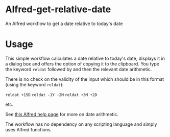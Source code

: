 # Alfred-get-relative-date
An Alfred workflow to get a date relative to today's date
# Usage

This simple workflow calculates a date relative to today's date, displays it in a dialog box and offers the option of copying it to the clipboard. You type the keyword `reldat` followed by <space> and then the relevant date arithmetic.

There is no check on the validity of the input which should be in this format (using the keyword `reldat`):

`reldat +15D`
`reldat -1Y -2M`
`reldat +3M +2D`

etc.

See [this Alfred help page](https://www.alfredapp.com/help/workflows/advanced/placeholders/) for more on date arithmetic.

The workflow has no dependency on any scripting language and simply uses Alfred functions.

